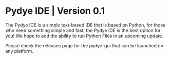 # Pydye IDE | Version 0.1

The Pydye IDE is a simple text-based IDE that is based on Python, for those who need something simple and fast, the Pydye IDE is the best option for you!
We hope to add the ability to run Python Files in an upcoming update. 

Please check the releases page for the pydye-gui that can be launched on any platform. 
